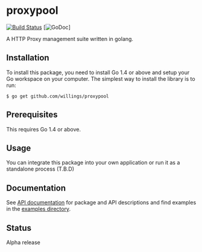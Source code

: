 # proxypool

[![Build Status](https://travis-ci.org/willings/proxypool.svg?branch=master)](https://travis-ci.org/willings/proxypool) [![GoDoc](https://godoc.org/github.com/willings/proxypool?status.svg)]

A HTTP Proxy management suite written in golang.

Installation
------------

To install this package, you need to install Go 1.4 or above and setup your Go workspace on your computer. The simplest way to install the library is to run:

```
$ go get github.com/willings/proxypool
```

Prerequisites
-------------

This requires Go 1.4 or above.

Usage
-----------
You can integrate this package into your own application or run it as a standalone process (T.B.D)

Documentation
-------------
See [API documentation](https://godoc.org/github.com/willings/proxypool) for package and API descriptions and find examples in the [examples directory](examples/).

Status
------
Alpha release
